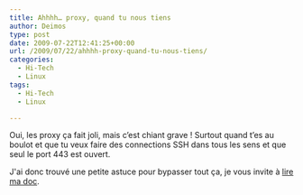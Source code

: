 ```yaml
---
title: Ahhhh… proxy, quand tu nous tiens
author: Deimos
type: post
date: 2009-07-22T12:41:25+00:00
url: /2009/07/22/ahhhh-proxy-quand-tu-nous-tiens/
categories:
  - Hi-Tech
  - Linux
tags:
  - Hi-Tech
  - Linux

---
```


Oui, les proxy ça fait joli, mais c’est chiant grave ! Surtout quand t’es au boulot et que tu veux faire des connections SSH dans tous les sens et que seul le port 443 est ouvert.

J'ai donc trouvé une petite astuce pour bypasser tout ça, je vous invite à [lire ma doc](http://wiki.deimos.fr/Outrepasser_les_proxy_HTTPS_pour_SSH).
